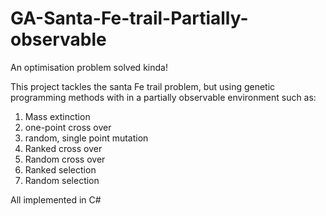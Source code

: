 # GA-Santa-Fe-trail-Partially-observable
An optimisation problem solved kinda!

This project tackles the santa Fe trail problem, but using genetic programming methods with in a partially observable environment such as:
1) Mass extinction
2) one-point cross over
3) random, single point mutation
4) Ranked cross over
5) Random cross over
6) Ranked selection
7) Random selection

All implemented in C#
